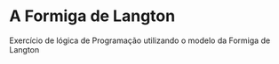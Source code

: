 # A Formiga de Langton

Exercício de lógica de Programação utilizando o modelo da Formiga de Langton
